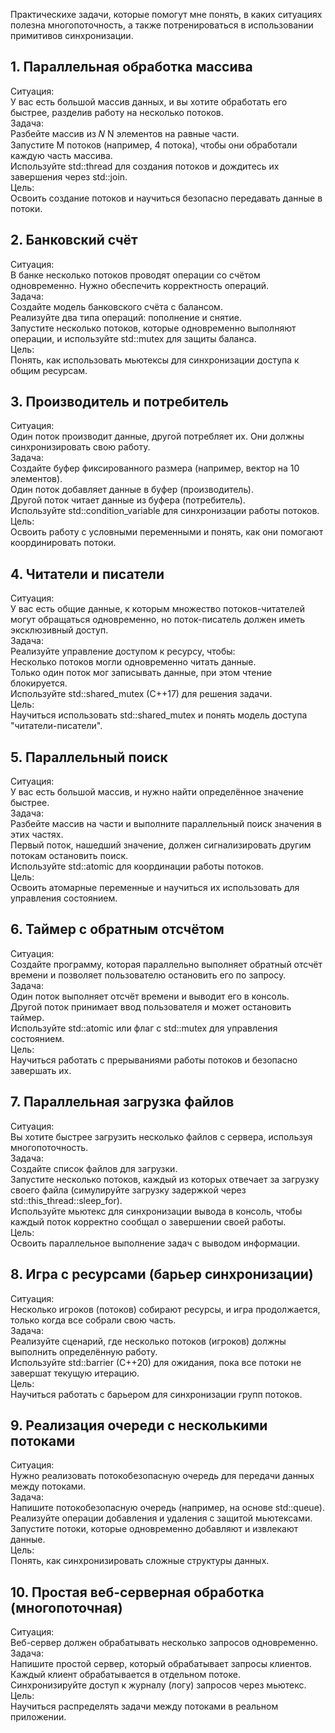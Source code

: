 Практическихе задачи, которые помогут мне понять, в каких ситуациях полезна многопоточность, а также потренироваться в использовании примитивов синхронизации.
## 1. Параллельная обработка массива
Ситуация:  
У вас есть большой массив данных, и вы хотите обработать его быстрее, разделив работу на несколько потоков.  
Задача:  
Разбейте массив из 𝑁 N элементов на равные части.  
Запустите M потоков (например, 4 потока), чтобы они обработали каждую часть массива.  
Используйте std::thread для создания потоков и дождитесь их завершения через std::join.  
Цель:  
Освоить создание потоков и научиться безопасно передавать данные в потоки.  
## 2. Банковский счёт  
Ситуация:  
В банке несколько потоков проводят операции со счётом одновременно. Нужно обеспечить корректность операций.  
Задача:  
Создайте модель банковского счёта с балансом.  
Реализуйте два типа операций: пополнение и снятие.  
Запустите несколько потоков, которые одновременно выполняют операции, и используйте std::mutex для защиты баланса.  
Цель:  
Понять, как использовать мьютексы для синхронизации доступа к общим ресурсам.  
## 3. Производитель и потребитель  
Ситуация:  
Один поток производит данные, другой потребляет их. Они должны синхронизировать свою работу.  
Задача:  
Создайте буфер фиксированного размера (например, вектор на 10 элементов).  
Один поток добавляет данные в буфер (производитель).  
Другой поток читает данные из буфера (потребитель).  
Используйте std::condition_variable для синхронизации работы потоков.  
Цель:  
Освоить работу с условными переменными и понять, как они помогают координировать потоки.  
## 4. Читатели и писатели  
Ситуация:  
У вас есть общие данные, к которым множество потоков-читателей могут обращаться одновременно, но поток-писатель должен иметь эксклюзивный доступ.  
Задача:    
Реализуйте управление доступом к ресурсу, чтобы:  
Несколько потоков могли одновременно читать данные.  
Только один поток мог записывать данные, при этом чтение блокируется.  
Используйте std::shared_mutex (C++17) для решения задачи.  
Цель:  
Научиться использовать std::shared_mutex и понять модель доступа "читатели-писатели".  
## 5. Параллельный поиск  
Ситуация:  
У вас есть большой массив, и нужно найти определённое значение быстрее.  
Задача:  
Разбейте массив на части и выполните параллельный поиск значения в этих частях.  
Первый поток, нашедший значение, должен сигнализировать другим потокам остановить поиск.  
Используйте std::atomic<bool> для координации работы потоков.  
Цель:  
Освоить атомарные переменные и научиться их использовать для управления состоянием.  
## 6. Таймер с обратным отсчётом  
Ситуация:  
Создайте программу, которая параллельно выполняет обратный отсчёт времени и позволяет пользователю остановить его по запросу.  
Задача:  
Один поток выполняет отсчёт времени и выводит его в консоль.  
Другой поток принимает ввод пользователя и может остановить таймер.  
Используйте std::atomic<bool> или флаг с std::mutex для управления состоянием.  
Цель:  
Научиться работать с прерываниями работы потоков и безопасно завершать их.  
## 7. Параллельная загрузка файлов  
Ситуация:  
Вы хотите быстрее загрузить несколько файлов с сервера, используя многопоточность.  
Задача:  
Создайте список файлов для загрузки.  
Запустите несколько потоков, каждый из которых отвечает за загрузку своего файла (симулируйте загрузку задержкой через std::this_thread::sleep_for).  
Используйте мьютекс для синхронизации вывода в консоль, чтобы каждый поток корректно сообщал о завершении своей работы.  
Цель:  
Освоить параллельное выполнение задач с выводом информации.  
## 8. Игра с ресурсами (барьер синхронизации)  
Ситуация:  
Несколько игроков (потоков) собирают ресурсы, и игра продолжается, только когда все собрали свою часть.  
Задача:  
Реализуйте сценарий, где несколько потоков (игроков) должны выполнить определённую работу.  
Используйте std::barrier (C++20) для ожидания, пока все потоки не завершат текущую итерацию.  
Цель:  
Научиться работать с барьером для синхронизации групп потоков.  
## 9. Реализация очереди с несколькими потоками  
Ситуация:  
Нужно реализовать потокобезопасную очередь для передачи данных между потоками.  
Задача:  
Напишите потокобезопасную очередь (например, на основе std::queue).  
Реализуйте операции добавления и удаления с защитой мьютексами.  
Запустите потоки, которые одновременно добавляют и извлекают данные.  
Цель:  
Понять, как синхронизировать сложные структуры данных.  
## 10. Простая веб-серверная обработка (многопоточная)  
Ситуация:  
Веб-сервер должен обрабатывать несколько запросов одновременно.  
Задача:  
Напишите простой сервер, который обрабатывает запросы клиентов.  
Каждый клиент обрабатывается в отдельном потоке.  
Синхронизируйте доступ к журналу (логу) запросов через мьютекс.
Цель:  
Научиться распределять задачи между потоками в реальном приложении.
